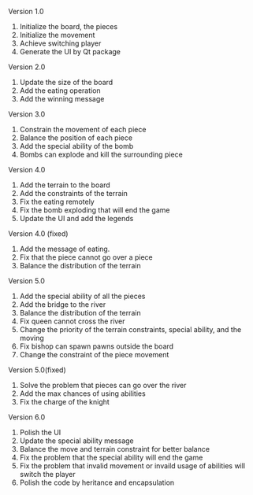 Version 1.0
1. Initialize the board, the pieces
2. Initialize the movement
3. Achieve switching player
4. Generate the UI by Qt package

Version 2.0
1. Update the size of the board 
2. Add the eating operation
3. Add the winning message

Version 3.0
1. Constrain the movement of each piece
2. Balance the position of each piece
3. Add the special ability of the bomb
4. Bombs can explode and kill the surrounding piece

Version 4.0
1. Add the terrain to the board
2. Add the constraints of the terrain
3. Fix the eating remotely
4. Fix the bomb exploding that will end the game
5. Update the UI and add the legends

Version 4.0 (fixed)
1. Add the message of eating.
2. Fix that the piece cannot go over a piece
3. Balance the distribution of the terrain

Version 5.0
1. Add the special ability of all the pieces
2. Add the bridge to the river
3. Balance the distribution of the terrain
4. Fix queen cannot cross the river
5. Change the priority of the terrain constraints, special ability, and the moving
6. Fix bishop can spawn pawns outside the board
7. Change the constraint of the piece movement

Version 5.0(fixed)
1. Solve the problem that pieces can go over the river
2. Add the max chances of using abilities
3. Fix the charge of the knight

Version  6.0
1. Polish the UI
2. Update the special ability message
3. Balance the move and terrain constraint for better balance
4. Fix the problem that the special ability will end the game
5. Fix the problem that invalid movement or invaild usage of abilities will switch the player
6. Polish the code by heritance and encapsulation